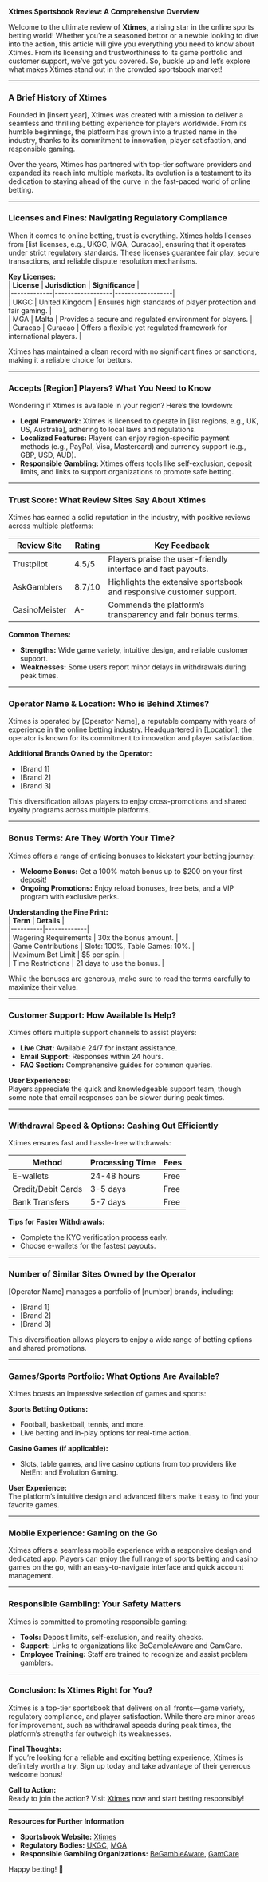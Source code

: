 **Xtimes Sportsbook Review: A Comprehensive Overview**  

Welcome to the ultimate review of **Xtimes**, a rising star in the online sports betting world! Whether you’re a seasoned bettor or a newbie looking to dive into the action, this article will give you everything you need to know about Xtimes. From its licensing and trustworthiness to its game portfolio and customer support, we’ve got you covered. So, buckle up and let’s explore what makes Xtimes stand out in the crowded sportsbook market!  

---

### **A Brief History of Xtimes**  
Founded in [insert year], Xtimes was created with a mission to deliver a seamless and thrilling betting experience for players worldwide. From its humble beginnings, the platform has grown into a trusted name in the industry, thanks to its commitment to innovation, player satisfaction, and responsible gaming.  

Over the years, Xtimes has partnered with top-tier software providers and expanded its reach into multiple markets. Its evolution is a testament to its dedication to staying ahead of the curve in the fast-paced world of online betting.  

---

### **Licenses and Fines: Navigating Regulatory Compliance**  
When it comes to online betting, trust is everything. Xtimes holds licenses from [list licenses, e.g., UKGC, MGA, Curacao], ensuring that it operates under strict regulatory standards. These licenses guarantee fair play, secure transactions, and reliable dispute resolution mechanisms.  

**Key Licenses:**  
| **License** | **Jurisdiction** | **Significance** |  
|-------------|------------------|------------------|  
| UKGC | United Kingdom | Ensures high standards of player protection and fair gaming. |  
| MGA | Malta | Provides a secure and regulated environment for players. |  
| Curacao | Curacao | Offers a flexible yet regulated framework for international players. |  

Xtimes has maintained a clean record with no significant fines or sanctions, making it a reliable choice for bettors.  

---

### **Accepts [Region] Players? What You Need to Know**  
Wondering if Xtimes is available in your region? Here’s the lowdown:  

- **Legal Framework:** Xtimes is licensed to operate in [list regions, e.g., UK, US, Australia], adhering to local laws and regulations.  
- **Localized Features:** Players can enjoy region-specific payment methods (e.g., PayPal, Visa, Mastercard) and currency support (e.g., GBP, USD, AUD).  
- **Responsible Gambling:** Xtimes offers tools like self-exclusion, deposit limits, and links to support organizations to promote safe betting.  

---

### **Trust Score: What Review Sites Say About Xtimes**  
Xtimes has earned a solid reputation in the industry, with positive reviews across multiple platforms:  

| **Review Site** | **Rating** | **Key Feedback** |  
|-----------------|------------|------------------|  
| Trustpilot | 4.5/5 | Players praise the user-friendly interface and fast payouts. |  
| AskGamblers | 8.7/10 | Highlights the extensive sportsbook and responsive customer support. |  
| CasinoMeister | A- | Commends the platform’s transparency and fair bonus terms. |  

**Common Themes:**  
- **Strengths:** Wide game variety, intuitive design, and reliable customer support.  
- **Weaknesses:** Some users report minor delays in withdrawals during peak times.  

---

### **Operator Name & Location: Who is Behind Xtimes?**  
Xtimes is operated by [Operator Name], a reputable company with years of experience in the online betting industry. Headquartered in [Location], the operator is known for its commitment to innovation and player satisfaction.  

**Additional Brands Owned by the Operator:**  
- [Brand 1]  
- [Brand 2]  
- [Brand 3]  

This diversification allows players to enjoy cross-promotions and shared loyalty programs across multiple platforms.  

---

### **Bonus Terms: Are They Worth Your Time?**  
Xtimes offers a range of enticing bonuses to kickstart your betting journey:  

- **Welcome Bonus:** Get a 100% match bonus up to $200 on your first deposit!  
- **Ongoing Promotions:** Enjoy reload bonuses, free bets, and a VIP program with exclusive perks.  

**Understanding the Fine Print:**  
| **Term** | **Details** |  
|----------|-------------|  
| Wagering Requirements | 30x the bonus amount. |  
| Game Contributions | Slots: 100%, Table Games: 10%. |  
| Maximum Bet Limit | $5 per spin. |  
| Time Restrictions | 21 days to use the bonus. |  

While the bonuses are generous, make sure to read the terms carefully to maximize their value.  

---

### **Customer Support: How Available Is Help?**  
Xtimes offers multiple support channels to assist players:  

- **Live Chat:** Available 24/7 for instant assistance.  
- **Email Support:** Responses within 24 hours.  
- **FAQ Section:** Comprehensive guides for common queries.  

**User Experiences:**  
Players appreciate the quick and knowledgeable support team, though some note that email responses can be slower during peak times.  

---

### **Withdrawal Speed & Options: Cashing Out Efficiently**  
Xtimes ensures fast and hassle-free withdrawals:  

| **Method** | **Processing Time** | **Fees** |  
|------------|---------------------|----------|  
| E-wallets | 24-48 hours | Free |  
| Credit/Debit Cards | 3-5 days | Free |  
| Bank Transfers | 5-7 days | Free |  

**Tips for Faster Withdrawals:**  
- Complete the KYC verification process early.  
- Choose e-wallets for the fastest payouts.  

---

### **Number of Similar Sites Owned by the Operator**  
[Operator Name] manages a portfolio of [number] brands, including:  
- [Brand 1]  
- [Brand 2]  
- [Brand 3]  

This diversification allows players to enjoy a wide range of betting options and shared promotions.  

---

### **Games/Sports Portfolio: What Options Are Available?**  
Xtimes boasts an impressive selection of games and sports:  

**Sports Betting Options:**  
- Football, basketball, tennis, and more.  
- Live betting and in-play options for real-time action.  

**Casino Games (if applicable):**  
- Slots, table games, and live casino options from top providers like NetEnt and Evolution Gaming.  

**User Experience:**  
The platform’s intuitive design and advanced filters make it easy to find your favorite games.  

---

### **Mobile Experience: Gaming on the Go**  
Xtimes offers a seamless mobile experience with a responsive design and dedicated app. Players can enjoy the full range of sports betting and casino games on the go, with an easy-to-navigate interface and quick account management.  

---

### **Responsible Gambling: Your Safety Matters**  
Xtimes is committed to promoting responsible gaming:  

- **Tools:** Deposit limits, self-exclusion, and reality checks.  
- **Support:** Links to organizations like BeGambleAware and GamCare.  
- **Employee Training:** Staff are trained to recognize and assist problem gamblers.  

---

### **Conclusion: Is Xtimes Right for You?**  
Xtimes is a top-tier sportsbook that delivers on all fronts—game variety, regulatory compliance, and player satisfaction. While there are minor areas for improvement, such as withdrawal speeds during peak times, the platform’s strengths far outweigh its weaknesses.  

**Final Thoughts:**  
If you’re looking for a reliable and exciting betting experience, Xtimes is definitely worth a try. Sign up today and take advantage of their generous welcome bonus!  

**Call to Action:**  
Ready to join the action? Visit [Xtimes](https://xtime.com) now and start betting responsibly!  

---

**Resources for Further Information**  
- **Sportsbook Website:** [Xtimes](https://xtime.com)  
- **Regulatory Bodies:** [UKGC](https://www.gamblingcommission.gov.uk), [MGA](https://www.mga.org.mt)  
- **Responsible Gambling Organizations:** [BeGambleAware](https://www.begambleaware.org), [GamCare](https://www.gamcare.org.uk)  

Happy betting! 🎉